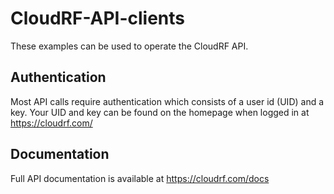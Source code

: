 # CloudRF-API-clients
These examples can be used to operate the CloudRF API.

## Authentication
Most API calls require authentication which consists of a user id (UID) and a key. Your UID and key can be found on the homepage when logged in at https://cloudrf.com/

## Documentation
Full API documentation is available at https://cloudrf.com/docs

